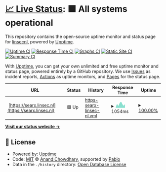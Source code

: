 # [📈 Live Status](https://linsecnl.github.io): <!--live status--> **🟩 All systems operational**

This repository contains the open-source uptime monitor and status page for [linsecnl](https://linsecnl.github.io), powered by [Upptime](https://github.com/upptime/upptime).

[![Uptime CI](https://github.com/linsecnl/upptime/workflows/Uptime%20CI/badge.svg)](https://github.com/linsecnl/upptime/actions?query=workflow%3A%22Uptime+CI%22)
[![Response Time CI](https://github.com/linsecnl/upptime/workflows/Response%20Time%20CI/badge.svg)](https://github.com/linsecnl/upptime/actions?query=workflow%3A%22Response+Time+CI%22)
[![Graphs CI](https://github.com/linsecnl/upptime/workflows/Graphs%20CI/badge.svg)](https://github.com/linsecnl/upptime/actions?query=workflow%3A%22Graphs+CI%22)
[![Static Site CI](https://github.com/linsecnl/upptime/workflows/Static%20Site%20CI/badge.svg)](https://github.com/linsecnl/upptime/actions?query=workflow%3A%22Static+Site+CI%22)
[![Summary CI](https://github.com/linsecnl/upptime/workflows/Summary%20CI/badge.svg)](https://github.com/linsecnl/upptime/actions?query=workflow%3A%22Summary+CI%22)

With [Upptime](https://upptime.js.org), you can get your own unlimited and free uptime monitor and status page, powered entirely by a GitHub repository. We use [Issues](https://github.com/linsecnl/upptime/issues) as incident reports, [Actions](https://github.com/linsecnl/upptime/actions) as uptime monitors, and [Pages](https://linsecnl.github.io) for the status page.

<!--start: status pages-->
<!-- This summary is generated by Upptime (https://github.com/upptime/upptime) -->
<!-- Do not edit this manually, your changes will be overwritten -->
<!-- prettier-ignore -->
| URL | Status | History | Response Time | Uptime |
| --- | ------ | ------- | ------------- | ------ |
| <img alt="" src="https://icons.duckduckgo.com/ip3/searx.linsec.nl.ico" height="13"> [https://searx.linsec.nl](https://searx.linsec.nl) | 🟩 Up | [https-searx-linsec-nl.yml](https://github.com/linsecnl/upptime/commits/HEAD/history/https-searx-linsec-nl.yml) | <details><summary><img alt="Response time graph" src="./graphs/https-searx-linsec-nl/response-time-week.png" height="20"> 1054ms</summary><br><a href="https://linsecnl.github.io/history/https-searx-linsec-nl"><img alt="Response time 1269" src="https://img.shields.io/endpoint?url=https%3A%2F%2Fraw.githubusercontent.com%2Flinsecnl%2Fupptime%2FHEAD%2Fapi%2Fhttps-searx-linsec-nl%2Fresponse-time.json"></a><br><a href="https://linsecnl.github.io/history/https-searx-linsec-nl"><img alt="24-hour response time 1057" src="https://img.shields.io/endpoint?url=https%3A%2F%2Fraw.githubusercontent.com%2Flinsecnl%2Fupptime%2FHEAD%2Fapi%2Fhttps-searx-linsec-nl%2Fresponse-time-day.json"></a><br><a href="https://linsecnl.github.io/history/https-searx-linsec-nl"><img alt="7-day response time 1054" src="https://img.shields.io/endpoint?url=https%3A%2F%2Fraw.githubusercontent.com%2Flinsecnl%2Fupptime%2FHEAD%2Fapi%2Fhttps-searx-linsec-nl%2Fresponse-time-week.json"></a><br><a href="https://linsecnl.github.io/history/https-searx-linsec-nl"><img alt="30-day response time 1533" src="https://img.shields.io/endpoint?url=https%3A%2F%2Fraw.githubusercontent.com%2Flinsecnl%2Fupptime%2FHEAD%2Fapi%2Fhttps-searx-linsec-nl%2Fresponse-time-month.json"></a><br><a href="https://linsecnl.github.io/history/https-searx-linsec-nl"><img alt="1-year response time 1269" src="https://img.shields.io/endpoint?url=https%3A%2F%2Fraw.githubusercontent.com%2Flinsecnl%2Fupptime%2FHEAD%2Fapi%2Fhttps-searx-linsec-nl%2Fresponse-time-year.json"></a></details> | <details><summary><a href="https://linsecnl.github.io/history/https-searx-linsec-nl">100.00%</a></summary><a href="https://linsecnl.github.io/history/https-searx-linsec-nl"><img alt="All-time uptime 98.94%" src="https://img.shields.io/endpoint?url=https%3A%2F%2Fraw.githubusercontent.com%2Flinsecnl%2Fupptime%2FHEAD%2Fapi%2Fhttps-searx-linsec-nl%2Fuptime.json"></a><br><a href="https://linsecnl.github.io/history/https-searx-linsec-nl"><img alt="24-hour uptime 100.00%" src="https://img.shields.io/endpoint?url=https%3A%2F%2Fraw.githubusercontent.com%2Flinsecnl%2Fupptime%2FHEAD%2Fapi%2Fhttps-searx-linsec-nl%2Fuptime-day.json"></a><br><a href="https://linsecnl.github.io/history/https-searx-linsec-nl"><img alt="7-day uptime 100.00%" src="https://img.shields.io/endpoint?url=https%3A%2F%2Fraw.githubusercontent.com%2Flinsecnl%2Fupptime%2FHEAD%2Fapi%2Fhttps-searx-linsec-nl%2Fuptime-week.json"></a><br><a href="https://linsecnl.github.io/history/https-searx-linsec-nl"><img alt="30-day uptime 97.49%" src="https://img.shields.io/endpoint?url=https%3A%2F%2Fraw.githubusercontent.com%2Flinsecnl%2Fupptime%2FHEAD%2Fapi%2Fhttps-searx-linsec-nl%2Fuptime-month.json"></a><br><a href="https://linsecnl.github.io/history/https-searx-linsec-nl"><img alt="1-year uptime 98.94%" src="https://img.shields.io/endpoint?url=https%3A%2F%2Fraw.githubusercontent.com%2Flinsecnl%2Fupptime%2FHEAD%2Fapi%2Fhttps-searx-linsec-nl%2Fuptime-year.json"></a></details>

<!--end: status pages-->

[**Visit our status website →**](https://linsecnl.github.io)

## 📄 License

- Powered by: [Upptime](https://github.com/upptime/upptime)
- Code: [MIT](./LICENSE) © [Anand Chowdhary](https://anandchowdhary.com), supported by [Pabio](https://pabio.com)
- Data in the `./history` directory: [Open Database License](https://opendatacommons.org/licenses/odbl/1-0/)
